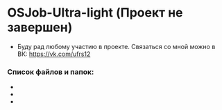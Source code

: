 # OSJob-Ultra-light (Проект не завершен)
* Буду рад любому участию в проекте.
Связаться со мной можно в ВК: https://vk.com/ufrs12
### Список файлов и папок:
* 
* 
* 